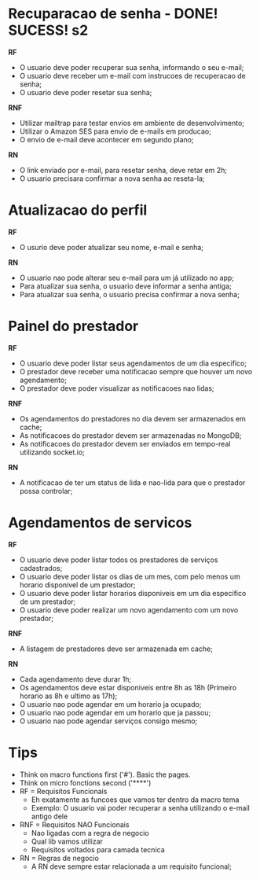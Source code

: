 # Recuparacao de senha - DONE! SUCESS! s2

**RF**

- O usuario deve poder recuperar sua senha, informando o seu e-mail;
- O usuario deve receber um e-mail com instrucoes de recuperacao de senha;
- O usuario deve poder resetar sua senha;

**RNF**

- Utilizar mailtrap para testar envios em ambiente de desenvolvimento;
- Utilizar o Amazon SES para envio de e-mails em producao;
- O envio de e-mail deve acontecer em segundo plano;

**RN**

- O link enviado por e-mail, para resetar senha, deve retar em 2h;
- O usuario precisara confirmar a nova senha ao reseta-la;

# Atualizacao do perfil

**RF**

- O usurio deve poder atualizar seu nome, e-mail e senha;

**RN**

- O usuario nao pode alterar seu e-mail para um já utilizado no app;
- Para atualizar sua senha, o usuario deve informar a senha antiga;
- Para atualizar sua senha, o usuario precisa confirmar a nova senha;

# Painel do prestador

**RF**

- O usuario deve poder listar seus agendamentos de um dia especifico;
- O prestador deve receber uma notificacao sempre que houver um novo agendamento;
- O prestador deve poder visualizar as notificacoes nao lidas;

**RNF**

- Os agendamentos do prestadores no dia devem ser armazenados em cache;
- As notificacoes do prestador devem ser armazenadas no MongoDB;
- As notificacoes do prestador devem ser enviados em tempo-real utilizando socket.io;

**RN**

- A notificacao de ter um status de lida e nao-lida para que o prestador possa controlar;

# Agendamentos de servicos

**RF**

- O usuario deve poder listar todos os prestadores de serviços cadastrados;
- O usuario deve poder listar os dias de um mes, com pelo menos um horario disponivel de um prestador;
- O usuario deve poder listar horarios disponiveis em um dia especifico de um prestador;
- O usuario deve poder realizar um novo agendamento com um novo prestador;

**RNF**

- A listagem de prestadores deve ser armazenada em cache;

**RN**

- Cada agendamento deve durar 1h;
- Os agendamentos deve estar disponiveis entre 8h as 18h (Primeiro horario as 8h e ultimo as 17h);
- O usuario nao pode agendar em um horario ja ocupado;
- O usuario nao pode agendar em um horario que ja passou;
- O usuario nao pode agendar serviços consigo mesmo;

# Tips

- Think on macro functions first ('#'). Basic the pages.
- Think on micro fonctions second ('\*\*\*\*')
- RF = Requisitos Funcionais
  - Eh exatamente as funcoes que vamos ter dentro da macro tema
  - Exemplo: O usuario vai poder recuperar a senha utilizando o e-mail antigo dele
- RNF = Requisitos NAO Funcionais
  - Nao ligadas com a regra de negocio
  - Qual lib vamos utilizar
  - Requisitos voltados para camada tecnica
- RN = Regras de negocio
  - A RN deve sempre estar relacionada a um requisito funcional;
